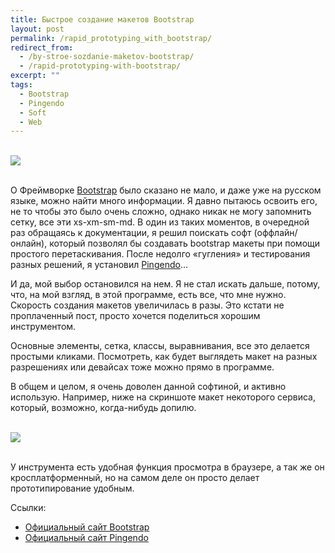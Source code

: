 ```yaml
---
title: Быстрое создание макетов Bootstrap
layout: post
permalink: /rapid_prototyping_with_bootstrap/
redirect_from:
  - /by-stroe-sozdanie-maketov-bootstrap/
  - /rapid-prototyping-with-bootstrap/
excerpt: ""
tags:
  - Bootstrap
  - Pingendo
  - Soft
  - Web
---
```

<br>
<img src="https://farm1.staticflickr.com/687/21033059463_ccd9c65156_o.png">
<br>
<br>

О Фреймворке <a href="http://getbootstrap.com/" target="_blank">Bootstrap</a> было сказано не мало, и даже уже на русском языке, можно найти много информации. Я давно пытаюсь освоить его, не то чтобы это было очень сложно, однако никак не могу запомнить сетку, все эти xs-xm-sm-md. В один из таких моментов, в очередной раз обращаясь к документации, я решил поискать софт (оффлайн/онлайн), который позволял бы создавать bootstrap макеты при помощи простого перетаскивания. После недолго «гугления» и тестирования разных решений, я установил <a href="http://www.pingendo.com/" target="_blank">Pingendo</a>…<!--more-->

И да, мой выбор остановился на нем. Я не стал искать дальше, потому, что, на мой взгляд, в этой программе, есть все, что мне нужно. Скорость создания макетов увеличилась в разы. Это кстати не проплаченный пост, просто хочется поделиться хорошим инструментом.

Основные элементы, сетка, классы, выравнивания, все это делается простыми кликами. Посмотреть, как будет выглядеть макет на разных разрешениях или девайсах тоже можно прямо в программе.

В общем и целом, я очень доволен данной софтиной, и активно использую. Например, ниже на скриншоте макет некоторого сервиса, который, возможно, когда-нибудь допилю.

<br>
<img src="https://farm1.staticflickr.com/730/21467232449_39c10f49c3_o.png">
<br>
<br>

У инструмента есть удобная функция просмотра в браузере, а так же он кросплатформенный, но на самом деле он просто делает прототипирование удобным.

Ссылки:

  * <a href="http://getbootstrap.com/" target="_blank">Официальный сайт Bootstrap</a>
  * <a href="http://www.pingendo.com/" target="_blank">Официальный сайт Pingendo</a>

